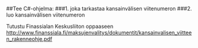 ##Tee C#-ohjelma:
###1. joka tarkastaa kansainvälisen viitenumeron
###2. luo kansainvälisen viitenumeron

Tutustu Finassialan Keskusliiton oppaaseen
http://www.finanssiala.fi/maksujenvalitys/dokumentit/kansainvalisen_viitteen_rakenneohje.pdf

